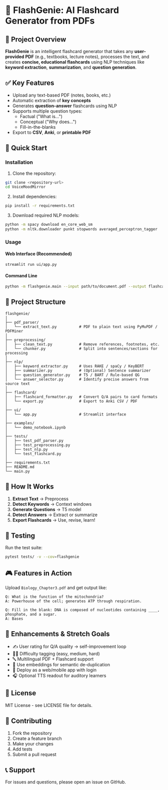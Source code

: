 # 🧠 FlashGenie: AI Flashcard Generator from PDFs

## 📌 Project Overview

**FlashGenie** is an intelligent flashcard generator that takes any **user-provided PDF** (e.g., textbooks, lecture notes), processes the text, and creates **concise, educational flashcards** using NLP techniques like **keyword extraction**, **summarization**, and **question generation**.

## ✅ Key Features

- Upload any text-based PDF (notes, books, etc.)
- Automatic extraction of **key concepts**
- Generates **question-answer** flashcards using NLP
- Supports multiple question types:
  - Factual ("What is...")
  - Conceptual ("Why does...")
  - Fill-in-the-blanks
- Export to **CSV**, **Anki**, or **printable PDF**

## 🚀 Quick Start

### Installation

1. Clone the repository:
```bash
git clone <repository-url>
cd VoiceMoodMirror
```

2. Install dependencies:
```bash
pip install -r requirements.txt
```

3. Download required NLP models:
```bash
python -m spacy download en_core_web_sm
python -m nltk.downloader punkt stopwords averaged_perceptron_tagger
```

### Usage

#### Web Interface (Recommended)
```bash
streamlit run ui/app.py
```

#### Command Line
```bash
python -m flashgenie.main --input path/to/document.pdf --output flashcards.csv
```

## 📂 Project Structure

```
flashgenie/
│
├── pdf_parser/
│   └── extract_text.py          # PDF to plain text using PyMuPDF / PDFMiner
│
├── preprocessing/
│   ├── clean_text.py            # Remove references, footnotes, etc.
│   └── chunker.py               # Split into sentences/sections for processing
│
├── nlp/
│   ├── keyword_extractor.py     # Uses RAKE / spaCy / KeyBERT
│   ├── summarizer.py            # (Optional) Sentence summarizer
│   ├── question_generator.py    # T5 / BART / Rule-based QG
│   └── answer_selector.py       # Identify precise answers from source text
│
├── flashcard/
│   ├── flashcard_formatter.py   # Convert Q/A pairs to card formats
│   └── export.py                # Export to Anki CSV / PDF
│
├── ui/
│   └── app.py                   # Streamlit interface
│
├── examples/
│   └── demo_notebook.ipynb
│
├── tests/
│   ├── test_pdf_parser.py
│   ├── test_preprocessing.py
│   ├── test_nlp.py
│   └── test_flashcard.py
│
├── requirements.txt
├── README.md
└── main.py
```

## 🧠 How It Works

1. **Extract Text** → Preprocess
2. **Detect Keywords** → Context windows
3. **Generate Questions** → T5 model
4. **Detect Answers** → Extract or summarize
5. **Export Flashcards** → Use, revise, learn!

## 🧪 Testing

Run the test suite:
```bash
pytest tests/ -v --cov=flashgenie
```

## 🎮 Features in Action

Upload `Biology_Chapter3.pdf` and get output like:

```
Q: What is the function of the mitochondria?
A: Powerhouse of the cell; generates ATP through respiration.

Q: Fill in the blank: DNA is composed of nucleotides containing ____, phosphate, and a sugar.
A: Bases
```

## 🧪 Enhancements & Stretch Goals

- ✍️ User rating for Q/A quality → self-improvement loop
- 🧑‍🎓 Difficulty tagging (easy, medium, hard)
- 🔤 Multilingual PDF + Flashcard support
- 🧠 Use embeddings for semantic de-duplication
- 📲 Deploy as a web/mobile app with login
- 🎧 Optional TTS readout for auditory learners

## 📝 License

MIT License - see LICENSE file for details.

## 🤝 Contributing

1. Fork the repository
2. Create a feature branch
3. Make your changes
4. Add tests
5. Submit a pull request

## 📞 Support

For issues and questions, please open an issue on GitHub.

